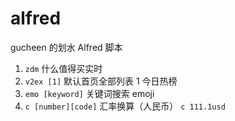 # alfred
gucheen 的划水 Alfred 脚本

1. `zdm` 什么值得买实时
2. `v2ex [1]` 默认首页全部列表 1 今日热榜
3. `emo [keyword]` 关键词搜索 emoji
4. `c [number][code]` 汇率换算（人民币） `c 111.1usd`

